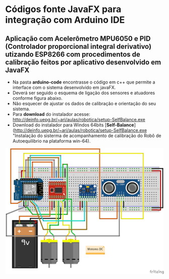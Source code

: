
# Códigos fonte JavaFX para integração com  Arduino IDE

Aplicação com Acelerômetro MPU6050 e PID (Controlador proporcional integral derivativo) utizando ESP8266 com procedimentos de calibração feitos por aplicativo desenvolvido em JavaFX
------

* Na pasta **arduino-code** encontrasse o código em c++ que permite a interface com o sistema desenvolvido em javaFX.
* Deverá ser seguido o esquema de ligação dos sensores e atuadores conforme figura abaixo.
* Não esquecer de ajustar os dados de calibração e orientação do seu sistema.
* Para **download** do instalador acesse: http://deinfo.uepg.br/~ari/aulas/robotica/setup-SelfBalance.exe
* Download do instalador para Windos 64bits [**Self-Balance**](http://deinfo.uepg.br/~ari/aulas/robotica/setup-SelfBalance.exe "Instalação do sisterma de acompanhamento de calibração do Robô de Autoequilibrio na plataforma win-64).


<p align="center">
  <img src="../../Imagens/D1-mini_Self-Balance_bb.png" width="640">
</p>
